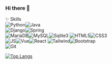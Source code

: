 ### Hi there 👋

✨ Skills
<br>
![Python](https://img.shields.io/badge/Python-3776AB?style=for-the-badge&logo=python&logoColor=white)![Java](https://img.shields.io/badge/Java-ED8B00?style=for-the-badge&logo=openjdk&logoColor=white)
<br>
![Django](https://img.shields.io/badge/Django-092E20?style=for-the-badge&logo=django&logoColor=white)![Spring](https://img.shields.io/badge/Spring-6DB33F?style=for-the-badge&logo=spring&logoColor=white)
<br>
![MariaDB](https://img.shields.io/badge/MariaDB-003545?style=for-the-badge&logo=mariadb&logoColor=white)![MySQL](https://img.shields.io/badge/MySQL-00000F?style=for-the-badge&logo=mysql&logoColor=white)![Sqlite3](https://img.shields.io/badge/SQLite-07405E?style=for-the-badge&logo=sqlite&logoColor=white)
![HTML5](https://img.shields.io/badge/HTML5-E34F26?style=for-the-badge&logo=html5&logoColor=white)![CSS3](https://img.shields.io/badge/CSS3-1572B6?style=for-the-badge&logo=css3&logoColor=white)
<br>
![JS](https://img.shields.io/badge/JavaScript-F7DF1E?style=for-the-badge&logo=JavaScript&logoColor=white)![Vue](https://img.shields.io/badge/Vue.js-35495E?style=for-the-badge&logo=vue.js&logoColor=4FC08D)![React](https://img.shields.io/badge/React-20232A?style=for-the-badge&logo=react&logoColor=61DAFB)
![Tailwind](https://img.shields.io/badge/Tailwind_CSS-38B2AC?style=for-the-badge&logo=tailwind-css&logoColor=white)![Bootstrap](https://img.shields.io/badge/Bootstrap-563D7C?style=for-the-badge&logo=bootstrap&logoColor=white)
<br>
![Git](https://img.shields.io/badge/GIT-E44C30?style=for-the-badge&logo=git&logoColor=white)


[![Top Langs](https://github-readme-stats.vercel.app/api/top-langs/?username=BaekJaehee)](https://github.com/anuraghazra/github-readme-stats)
<!-- [![GitHub stats](https://github-readme-stats.vercel.app/api?username=BaekJaehee)](https://github.com/anuraghazra/github-readme-stats) -->


<!--
**BaekJaehee/BaekJaehee** is a ✨ _special_ ✨ repository because its `README.md` (this file) appears on your GitHub profile.

Here are some ideas to get you started:

- 🔭 I’m currently working on ...
- 🌱 I’m currently learning ...
- 👯 I’m looking to collaborate on ...
- 🤔 I’m looking for help with ...
- 💬 Ask me about ...
- 📫 How to reach me: ...
- 😄 Pronouns: ...
- ⚡ Fun fact: ...
-->
